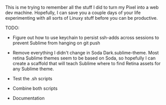  This is me trying to remember all the stuff I did to turn my Pixel into a web dev machine.  Hopefully, I can save you a couple days of your life experimenting with all sorts of Linuxy stuff before you can be productive.

TODO:

 - Figure out how to use keychain to persist ssh-adds across sessions to prevent Sublime from hanging on git push

 - Remove everything I didn't change in Soda Dark.sublime-theme.  Most retina Sublime themes seem to be based on Soda, so hopefully I can create a scaffold that will teach Sublime where to find Retina assets for any Sublime theme.
 
 - Test the .sh scripts

 - Combine both scripts

 - Documentation